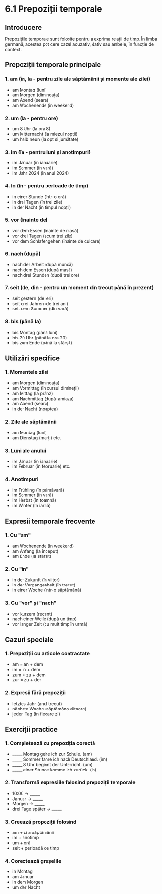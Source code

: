 # 6.1 Prepoziții temporale

## Introducere
Prepozițiile temporale sunt folosite pentru a exprima relații de timp. În limba germană, acestea pot cere cazul acuzativ, dativ sau ambele, în funcție de context.

## Prepoziții temporale principale

### 1. am (în, la - pentru zile ale săptămânii și momente ale zilei)
- am Montag (luni)
- am Morgen (dimineața)
- am Abend (seara)
- am Wochenende (în weekend)

### 2. um (la - pentru ore)
- um 8 Uhr (la ora 8)
- um Mitternacht (la miezul nopții)
- um halb neun (la opt și jumătate)

### 3. im (în - pentru luni și anotimpuri)
- im Januar (în ianuarie)
- im Sommer (în vară)
- im Jahr 2024 (în anul 2024)

### 4. in (în - pentru perioade de timp)
- in einer Stunde (într-o oră)
- in drei Tagen (în trei zile)
- in der Nacht (în timpul nopții)

### 5. vor (înainte de)
- vor dem Essen (înainte de masă)
- vor drei Tagen (acum trei zile)
- vor dem Schlafengehen (înainte de culcare)

### 6. nach (după)
- nach der Arbeit (după muncă)
- nach dem Essen (după masă)
- nach drei Stunden (după trei ore)

### 7. seit (de, din - pentru un moment din trecut până în prezent)
- seit gestern (de ieri)
- seit drei Jahren (de trei ani)
- seit dem Sommer (din vară)

### 8. bis (până la)
- bis Montag (până luni)
- bis 20 Uhr (până la ora 20)
- bis zum Ende (până la sfârșit)

## Utilizări specifice

### 1. Momentele zilei
- am Morgen (dimineața)
- am Vormittag (în cursul dimineții)
- am Mittag (la prânz)
- am Nachmittag (după-amiaza)
- am Abend (seara)
- in der Nacht (noaptea)

### 2. Zile ale săptămânii
- am Montag (luni)
- am Dienstag (marți)
etc.

### 3. Luni ale anului
- im Januar (în ianuarie)
- im Februar (în februarie)
etc.

### 4. Anotimpuri
- im Frühling (în primăvară)
- im Sommer (în vară)
- im Herbst (în toamnă)
- im Winter (în iarnă)

## Expresii temporale frecvente

### 1. Cu "am"
- am Wochenende (în weekend)
- am Anfang (la început)
- am Ende (la sfârșit)

### 2. Cu "in"
- in der Zukunft (în viitor)
- in der Vergangenheit (în trecut)
- in einer Woche (într-o săptămână)

### 3. Cu "vor" și "nach"
- vor kurzem (recent)
- nach einer Weile (după un timp)
- vor langer Zeit (cu mult timp în urmă)

## Cazuri speciale

### 1. Prepoziții cu articole contractate
- am = an + dem
- im = in + dem
- zum = zu + dem
- zur = zu + der

### 2. Expresii fără prepoziții
- letztes Jahr (anul trecut)
- nächste Woche (săptămâna viitoare)
- jeden Tag (în fiecare zi)

## Exerciții practice

### 1. Completează cu prepoziția corectă
- _____ Montag gehe ich zur Schule. (am)
- _____ Sommer fahre ich nach Deutschland. (im)
- _____ 8 Uhr beginnt der Unterricht. (um)
- _____ einer Stunde komme ich zurück. (in)

### 2. Transformă expresiile folosind prepoziții temporale
- 10:00 → _____
- Januar → _____
- Morgen → _____
- drei Tage später → _____

### 3. Creează propoziții folosind
- am + zi a săptămânii
- im + anotimp
- um + oră
- seit + perioadă de timp

### 4. Corectează greșelile
- in Montag
- am Januar
- in dem Morgen
- um der Nacht
